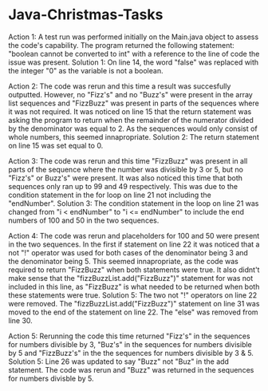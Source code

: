 # Java-Christmas-Tasks

Action 1: A test run was performed initially on the Main.java object to assess the code's capability. The program returned the following statement: "boolean cannot be converted to int" with a reference to the line of code the issue was present.
Solution 1: On line 14, the word "false" was replaced with the integer "0" as the variable is not a boolean. 

Action 2: The code was rerun and this time a result was succesfully outputted. However, no "Fizz's" and no "Buzz's" were present in the array list sequences and "FizzBuzz" was present in parts of the sequences where it was not required. It was noticed on line 15 that the return statement was asking the program to return when the remainder of the numerator divided by the denominator was equal to 2. As the sequences would only consist of whole numbers, this seemed innapropriate. 
Solution 2: The return statement on line 15 was set equal to 0. 

Action 3: The code was rerun and this time "FizzBuzz" was present in all parts of the sequence where the number was divisible by 3 or 5, but no "Fizz's" or Buzz's" were present. It was also noticed this time that both sequences only ran up to 99 and 49 respectively. This was due to the condition statement in the for loop on line 21 not including the "endNumber".
Solution 3: The condition statement in the loop on line 21 was changed from "i < endNumber" to "i <= endNumber" to include the end numbers of 100 and 50 in the two sequences.

Action 4: The code was rerun and placeholders for 100 and 50 were present in the two sequences. In the first if statement on line 22 it was noticed that a not "!" operator was used for both cases of the denominator being 3 and the denominator being 5. This seemed innapropriate, as the code was required to return "FizzBuzz" when both statements were true. It also didnt't make sense that the "fizzBuzzList.add("FizzBuzz")" statement for was not included in this line, as "FizzBuzz" is what needed to be returned when both these statements were true.
Solution 5: The two not "!" operators on line 22 were removed. The "fizzBuzzList.add("FizzBuzz")" statement on line 31 was moved to the end of the statement on line 22. The "else" was removed from line 30.

Action 5: Rerunning the code this time returned "Fizz's" in the sequences for numbers divisible by 3, "Buz's" in the sequences for numbers divisible by 5 and "FizzBuzz's" in the the sequences for numbers divisible by 3 &  5.
Solution 5: Line 26 was updated to say "Buzz" not "Buz" in the add statement. The code was rerun and "Buzz" was returned in the sequences for numbers divisble by 5.
